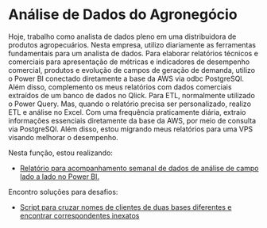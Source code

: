 # Análise de Dados do Agronegócio
Hoje, trabalho como analista de dados pleno em uma distribuidora de produtos agropecuários. Nesta empresa, utilizo diariamente as ferramentas fundamentais para um analista de dados. Para elaborar relatórios técnicos e comerciais para apresentação de métricas e indicadores de desempenho comercial, produtos e evolução de campos de geração de demanda, utilizo o Power BI conectado diretamente a base da AWS via odbc PostgreSQl. Além disso, complemento os meus relatórios com dados comerciais extraídos de um banco de dados no Qlick. Para ETL, normalmente utilizado o Power Query. Mas, quando o relatório precisa ser personalizado, realizo ETL e análise no Excel. Com uma frequência praticamente diária, extraio informações essenciais diretamente da base da AWS, por meio de consulta via PostgreSQl. Além disso, estou migrando meus relatórios para uma VPS visando melhorar o desempenho.

Nesta função, estou realizando:
- [Relatório para acompanhamento semanal de dados de análise de campo lado a lado no Power BI.](https://github.com/elisamaribeiro/job-analise-de-agronegocio/blob/main/comparativo-semanal-bi.md)

Encontro soluções para desafios:
- [Script para cruzar nomes de clientes de duas bases diferentes e encontrar correspondentes inexatos](https://github.com/elisamaribeiro/job-analise-de-agronegocio/blob/main/correspondencia-de-nome.R)
